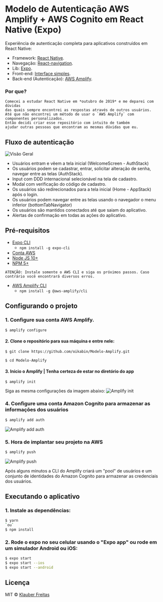 # Modelo de Autenticação AWS Amplify + AWS Cognito em React Native (Expo) 

Experiência de autenticação completa para aplicativos construídos em React Native: 
* Framework: [React Native](https://facebook.github.io/react-native/).
* Navegação: [React-navigation](https://reactnavigation.org/).
* Lib: [Expo](https://docs.expo.io/versions/latest/workflow/expo-cli/).
* Front-end: [Interface simples](https://klauberfreitas.github.io/).
* Back-end (Autenticação): [AWS Amplify](https://aws-amplify.github.io/).

### Por que?
    Comecei a estudar React Native em *outubro de 2019* e me deparei com dúvidas
    das quais sempre encontrei as respostas através de outros usuários. 
    Até que não encontrei um método de usar o `AWS Amplify` com componentes personalizados. 
    Então decidi criar esse repositório com intuito de também
    ajudar outras pessoas que encontram as mesmas dúvidas que eu. 


## Fluxo de autenticação

![Visão Geral](https://user-images.githubusercontent.com/10797704/73019691-dd302c80-3e02-11ea-8e10-d0f6e1854eb6.png)

* Usuários entram e vêem a tela inicial (WelcomeScreen - AuthStack)
* Os usuários podem se cadastrar, entrar, solicitar alteração de senha, navegar entre as telas (AuthStack).
* Input com DDD internacional selecionável na tela de cadastro. 
* Modal com verificação do código de cadastro. 
* Os usuários são redirecionados para a tela inicial (Home - AppStack) após o login.
* Os usuários podem navegar entre as telas usando o navegador o menu inferior (bottomTabNavigator)
* Os usuários são mantidos conectados até que saiam do aplicativo. 
* Alertas de confirmação em todas as ações do aplicativo.


## Pré-requisitos

* [Expo CLI](https://docs.expo.io/versions/latest/workflow/expo-cli/)
  * `npm install -g expo-cli`
* [Conta AWS](https://aws.amazon.com/amplify/)
* [Node JS 10+](https://nodejs.org/en/download/) 
* [NPM 5+](https://docs.npmjs.com/downloading-and-installing-node-js-and-npm)

`ATENÇÃO: Instale somente o AWS CLI e siga os próximos passos. Caso contrário você encontrará diversos erros.`
* [AWS Amplify CLI](https://aws-amplify.github.io/docs/js/react)
  * `npm install -g @aws-amplify/cli`

## Configurando o projeto 

### 1. Configure sua conta AWS Amplify. 

```sh
$ amplify configure
```

#### 2. Clone o repositório para sua máquina e entre nele:

```sh
$ git clone https://github.com/oikabin/Modelo-Amplify.git
```
```sh
$ cd Modelo-Amplify
```

#### 3. Inicio o Amplify | Tenha certeza de estar no diretório do app

```sh
$ amplify init
```
Siga as mesma configurações da imagem abaixo:
![Amplify init](https://user-images.githubusercontent.com/10797704/73017559-d0113e80-3dfe-11ea-99fa-67d2491deeaf.PNG)


### 4. Configure uma conta Amazon Cognito para armazenar as informações dos usuários

```sh
$ amplify add auth
```
![Amplify add auth](https://user-images.githubusercontent.com/10797704/73017680-f9ca6580-3dfe-11ea-943d-d0d35399f58f.PNG)


### 5. Hora de implantar seu projeto na AWS

```sh
$ amplify push
```

![Amplify push](https://user-images.githubusercontent.com/10797704/73017807-2e3e2180-3dff-11ea-82fe-cce30ca06ef7.PNG)

Após alguns minutos a CLI do Amplify criará um "pool" de usuários e um conjunto de identidades do Amazon Cognito para armazenar as credenciais dos usuários.

## Executando o aplicativo

### 1. Instale as dependências:

```sh
$ yarn 
`ou`
$ npm install
```

### 2. Rode o expo no seu celular usando o "Expo app" ou rode em um simulador Android ou iOS:

```sh
$ expo start
$ expo start --ios 
$ expo start --android 
```

## Licença

MIT © [Klauber Freitas](https://github.com/klauberfreitas)






